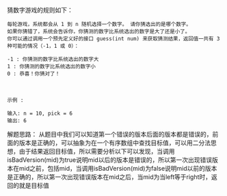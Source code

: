 猜数字游戏的规则如下：

	每轮游戏，系统都会从 1 到 n 随机选择一个数字。 请你猜选出的是哪个数字。
	如果你猜错了，系统会告诉你，你猜测的数字比系统选出的数字是大了还是小了。
	你可以通过调用一个预先定义好的接口 guess(int num) 来获取猜测结果，返回值一共有 3 种可能的情况（-1，1 或 0）：

	-1 : 你猜测的数字比系统选出的数字大
 	1 : 你猜测的数字比系统选出的数字小
 	0 : 恭喜！你猜对了！
 

	示例 :

	输入: n = 10, pick = 6
	输出: 6

解题思路： 从题目中我们可以知道第一个错误的版本后面的版本都是错误的，前面的版本是正确的，可以抽象为在一个有序数组中查找目标值，可以用二分法思想，由于结果返回目标值，所以需要分析以下可以发现，当调用isBadVersion(mid)为true说明mid以后的版本是错误的，所以第一次出现错误版本在mid之前，包括mid，当调用isBadVersion(mid)为false说明mid以前的版本是正确的，所以第一次出现错误版本在mid之后，当mid为当left等于right时，返回的就是目标值
